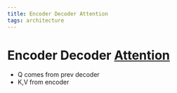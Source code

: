 ```yaml
---
title: Encoder Decoder Attention
tags: architecture 
---
```


# Encoder Decoder [Attention](Attention.md)
- Q comes from prev decoder
- K,V from encoder


























